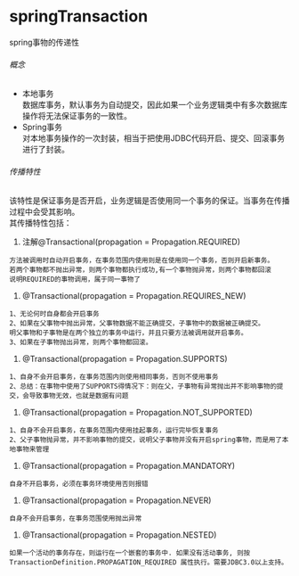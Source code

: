 # springTransaction
spring事物的传递性
###### 概念
- 本地事务  
数据库事务，默认事务为自动提交，因此如果一个业务逻辑类中有多次数据库操作将无法保证事务的一致性。
- Spring事务  
对本地事务操作的一次封装，相当于把使用JDBC代码开启、提交、回滚事务进行了封装。
###### 传播特性
该特性是保证事务是否开启，业务逻辑是否使用同一个事务的保证。当事务在传播过程中会受其影响。  
其传播特性包括：
1. 注解@Transactional(propagation = Propagation.REQUIRED)
```
方法被调用时自动开启事务，在事务范围内使用则是在使用同一个事务，否则开启新事务。
若两个事物都不抛出异常，则两个事物都执行成功,有一个事物抛异常，则两个事物都回滚
说明REQUIRED的事物调用，属于同一事物了
```
1. @Transactional(propagation = Propagation.REQUIRES_NEW)
```
1、无论何时自身都会开启事务
2、如果在父事物中抛出异常，父事物数据不能正确提交，子事物中的数据被正确提交。
明父事物和子事物是在两个独立的事务中运行，并且只要方法被调用就开启事务。
3、如果在子事物抛出异常，则两个事物都回滚。
```
1. @Transactional(propagation = Propagation.SUPPORTS)
```
1、自身不会开启事务，在事务范围内则使用相同事务，否则不使用事务
2、总结：在事物中使用了SUPPORTS得情况下：则在父，子事物有异常抛出并不影响事物的提交，会导致事物无效，也就是数据有问题
```
1. @Transactional(propagation = Propagation.NOT_SUPPORTED)
```
1、自身不会开启事务，在事务范围内使用挂起事务，运行完毕恢复事务
2、父子事物抛异常，并不影响事物的提交，说明父子事物并没有开启spring事物，而是用了本地事物来管理
```
1. @Transactional(propagation = Propagation.MANDATORY)
```
自身不开启事务，必须在事务环境使用否则报错
```
1. @Transactional(propagation = Propagation.NEVER)
```
自身不会开启事务，在事务范围使用抛出异常
```
1. @Transactional(propagation = Propagation.NESTED)
```
如果一个活动的事务存在，则运行在一个嵌套的事务中. 如果没有活动事务, 则按TransactionDefinition.PROPAGATION_REQUIRED 属性执行。需要JDBC3.0以上支持。
```
